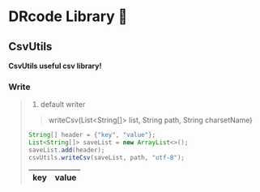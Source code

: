 # DRcode Library :tada:


## CsvUtils  
**CsvUtils useful csv library!**  

### Write  
>1. default writer  
>>writeCsv(List<String[]> list, String path, String charsetName) 
> ```java
> String[] header = {"key", "value"};
> List<String[]> saveList = new ArrayList<>();
> saveList.add(header);
> csvUtils.writeCsv(saveList, path, "utf-8");
>  ```
> |key|value|
> |----|----| 
